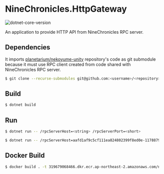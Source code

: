 # NineChronicles.HttpGateway

![dotnet-core-version](https://img.shields.io/badge/dotnet-3.1-blue)

An application to provide HTTP API from NineChronicles RPC server.


<!-- FIXME: I'm not sure what's better between Dependencies and Installation
     about this section -->

## Dependencies

It imports [planetarium/nekoyume-unity] repository's code as git submodule 
because it must use RPC client created from code shared with NineChronicles RPC server.
 
```bash
$ git clone --recurse-submodules git@github.com:<username>/<repository>
```

[planetarium/nekoyume-unity]: https://github.com/planetarium/nekoyume-unity


## Build

```bash
$ dotnet build
```


## Run

```bash 
$ dotnet run -- /rpcServerHost=<string> /rpcServerPort=<short>

$ dotnet run -- /rpcServerHost=aafd1af9c5cf111ea824802399f8ed0e-1178879563.ap-northeast-2.elb.amazonaws.com /rpcServerPort=31234
```


## Docker Build

```bash
$ docker build . -t 319679068466.dkr.ecr.ap-northeast-2.amazonaws.com/nekoyume-unity:git-state-webapi-$(git rev-parse HEAD)
```

